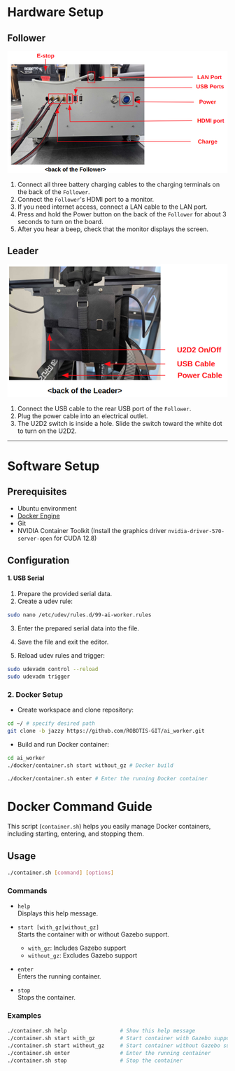 # Hardware Setup
## Follower
![Back of the Follower](assets/back_of_the_follower.png)
1. Connect all three battery charging cables to the charging terminals on the back of the `Follower`.
2. Connect the `Follower`'s HDMI port to a monitor.
3. If you need internet access, connect a LAN cable to the LAN port.
4. Press and hold the Power button on the back of the `Follower` for about 3 seconds to turn on the board.
5. After you hear a beep, check that the monitor displays the screen.

## Leader
![Back of the Leader](assets/back_of_the_leader.png)

1. Connect the USB cable to the rear USB port of the `Follower`.
2. Plug the power cable into an electrical outlet.
3. The U2D2 switch is inside a hole. Slide the switch toward the white dot to turn on the U2D2.


---

# Software Setup
## Prerequisites
- Ubuntu environment
- [Docker Engine](https://docs.docker.com/engine/install/)
- Git
- NVIDIA Container Toolkit (Install the graphics driver `nvidia-driver-570-server-open` for CUDA 12.8)

## Configuration
#### 1. USB Serial
1. Prepare the provided serial data.
2. Create a udev rule:
  ```bash
  sudo nano /etc/udev/rules.d/99-ai-worker.rules
  ```
3. Enter the prepared serial data into the file.

4. Save the file and exit the editor.

5. Reload udev rules and trigger:
  ```bash
  sudo udevadm control --reload
  sudo udevadm trigger
  ```


### 2. Docker Setup
- Create workspace and clone repository:
```bash
cd ~/ # specify desired path
git clone -b jazzy https://github.com/ROBOTIS-GIT/ai_worker.git
```

- Build and run Docker container:
``` bash
cd ai_worker
./docker/container.sh start without_gz # Docker build
```
```bash
./docker/container.sh enter # Enter the running Docker container
```


# Docker Command Guide

This script (`container.sh`) helps you easily manage Docker containers, including starting, entering, and stopping them.

## Usage

```bash
./container.sh [command] [options]
```

### Commands

- `help`  
  Displays this help message.

- `start [with_gz|without_gz]`  
  Starts the container with or without Gazebo support.  
  - `with_gz`: Includes Gazebo support  
  - `without_gz`: Excludes Gazebo support

- `enter`  
  Enters the running container.

- `stop`  
  Stops the container.

### Examples

```bash
./container.sh help                 # Show this help message
./container.sh start with_gz        # Start container with Gazebo support
./container.sh start without_gz     # Start container without Gazebo support
./container.sh enter                # Enter the running container
./container.sh stop                 # Stop the container
```

